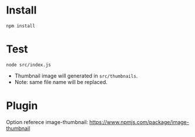 # Install

```npm install```

# Test

```node src/index.js```
 - Thumbnail image will generated in ```src/thumbnails```.
 - Note: same file name will be replaced.

# Plugin

Option referece
image-thumbnail: https://www.npmjs.com/package/image-thumbnail
